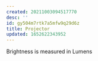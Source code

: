 ```yaml
---
created: 20211003094517770
desc: ''
id: gy504m7rtk7a5mfw9q29d6z
title: Projector
updated: 1652622343952
---
```

   
Brightness is measured in Lumens